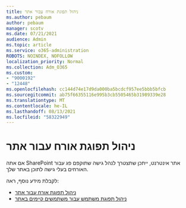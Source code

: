```yaml
---
title: ניהול תפוגת אורח עבור אתר
ms.author: pebaum
author: pebaum
manager: scotv
ms.date: 07/21/2021
audience: Admin
ms.topic: article
ms.service: o365-administration
ROBOTS: NOINDEX, NOFOLLOW
localization_priority: Normal
ms.collection: Adm_O365
ms.custom:
- "9000192"
- "12448"
ms.openlocfilehash: cc144d74e17d9da000ba5bcdcf957ee5bbb5bfcb
ms.sourcegitcommit: ab75f66355116e995b3cb5505465b31989339e28
ms.translationtype: MT
ms.contentlocale: he-IL
ms.lasthandoff: 08/13/2021
ms.locfileid: "58322949"
---
```

# <a name="manage-guest-expiration-for-a-site"></a>ניהול תפוגת אורח עבור אתר

אם אתה SharePoint אתר אינטרנט, ייתכן שתצטרך לנהל גישה שתוקפם פג עבור האורחים בעלי גישה לתוכן באתר שלך.

לקבלת מידע נוסף, ראה:

- [ניהול תפוגת אורח עבור אתר](https://support.microsoft.com/office/manage-guest-expiration-for-a-site-25bee24f-42ad-4ee8-8402-4186eed74dea)
- [ניהול תפוגת משתמש עבור משתמשים קיימים באתר](https://docs.microsoft.com/sharepoint/dev/solution-guidance/manage-user-sharing-expiration)